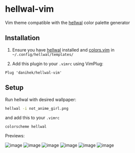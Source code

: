 # hellwal-vim

Vim theme compatible with the [hellwal](https://github.com/danihek/hellwal) color palette generator

## Installation

1. Ensure you have [hellwal](https://github.com/danihek/hellwal) installed and [colors.vim](https://github.com/danihek/hellwal/blob/main/templates/colors.vim) in `~/.config/hellwal/templates/`

2. Add this plugin to your `.vimrc` using VimPlug:

```vim
Plug 'danihek/hellwal-vim'
```

## Setup

Run hellwal with desired wallpaper:

```sh
hellwal -i not_anime_girl.png
```

and add this to your `.vimrc`

```vim
colorscheme hellwal
```

Previews:

![image](https://github.com/user-attachments/assets/52ccd741-aba8-4efb-a027-00128f290798)
![image](https://github.com/user-attachments/assets/2767f6da-03f4-4b0c-9069-051aecce8120)
![image](https://github.com/user-attachments/assets/2b7e625e-7d91-4c1a-8d08-07c93b63fddc)
![image](https://github.com/user-attachments/assets/5e5c22d1-5339-41a8-919e-37b131a18fc4)
![image](https://github.com/user-attachments/assets/417a49a2-8340-464e-8fb3-b26a79ff01c8)
![image](https://github.com/user-attachments/assets/1389a304-632e-461a-b69e-45fb3041ae18)

